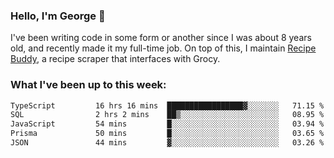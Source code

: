### Hello, I'm George 👋

I've been writing code in some form or another since I was about 8 years old, and recently made it my full-time job. On top of this, I maintain [Recipe Buddy](https://github.com/georgegebbett/recipe-buddy), a recipe scraper that interfaces with Grocy.  

<!--
**georgegebbett/georgegebbett** is a ✨ _special_ ✨ repository because its `README.md` (this file) appears on your GitHub profile.

Here are some ideas to get you started:

- 🔭 I’m currently working on ...
- 🌱 I’m currently learning ...
- 👯 I’m looking to collaborate on ...
- 🤔 I’m looking for help with ...
- 💬 Ask me about ...
- 📫 How to reach me: ...
- 😄 Pronouns: ...
- ⚡ Fun fact: ...
-->

### What I've been up to this week:
<!--START_SECTION:waka-->

```txt
TypeScript         16 hrs 16 mins  █████████████████▓░░░░░░░   71.15 %
SQL                2 hrs 2 mins    ██▒░░░░░░░░░░░░░░░░░░░░░░   08.95 %
JavaScript         54 mins         █░░░░░░░░░░░░░░░░░░░░░░░░   03.94 %
Prisma             50 mins         █░░░░░░░░░░░░░░░░░░░░░░░░   03.65 %
JSON               44 mins         ▓░░░░░░░░░░░░░░░░░░░░░░░░   03.26 %
```

<!--END_SECTION:waka-->
